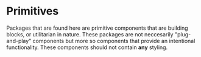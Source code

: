 # Primitives

Packages that are found here are primitive components that are building blocks, or utilitarian in nature. These packages are not neccesarily "plug-and-play" components but more so components that provide an intentional functionality. These components should not contain **any** styling.
